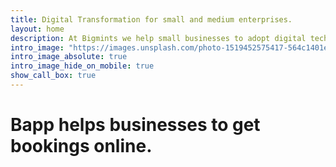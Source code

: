 ```yaml
---
title: Digital Transformation for small and medium enterprises.
layout: home
description: At Bigmints we help small businesses to adopt digital technology to increase profitability and effeciency. 
intro_image: "https://images.unsplash.com/photo-1519452575417-564c1401ecc0?ixlib=rb-4.0.3&ixid=MnwxMjA3fDB8MHxwaG90by1wYWdlfHx8fGVufDB8fHx8&auto=format&fit=crop&w=2370&q=80"
intro_image_absolute: true
intro_image_hide_on_mobile: true
show_call_box: true
---
```


# Bapp helps businesses to get bookings online.


